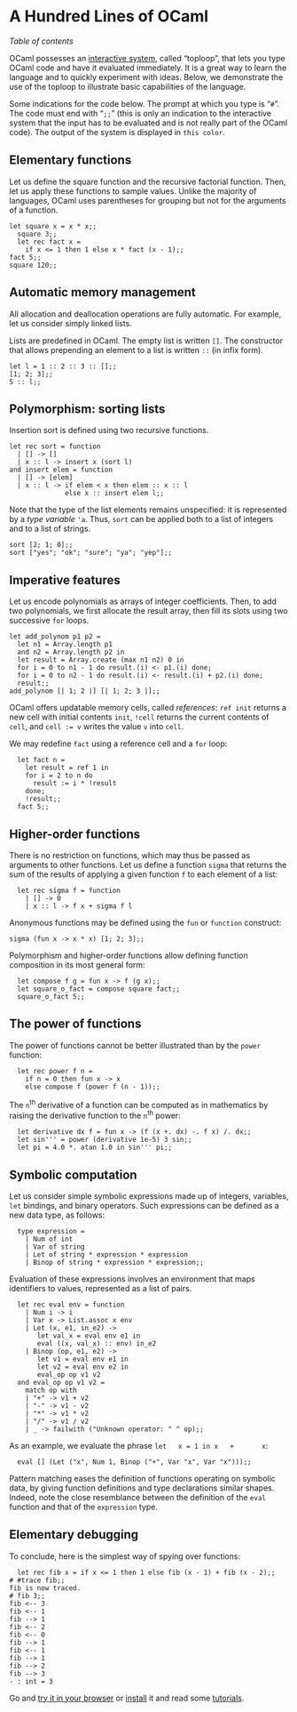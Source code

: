 <!-- {{! set tryocaml !}} -->
# A Hundred Lines of OCaml
*Table of contents*

OCaml possesses an [interactive system](description.html#interactive),
called “toploop”, that lets you type OCaml code and have it evaluated
immediately. It is a great way to learn the language and to quickly
experiment with ideas. Below, we demonstrate the use of the toploop to
illustrate basic capabilities of the language.

Some indications for the code below. The prompt at which you type is
“`#`”. The code must end with “`;;`” (this is only an indication to the
interactive system that the input has to be evaluated and is not really
part of the OCaml code). The output of the system is displayed in
`this color`.

## Elementary functions
Let us define the square function and the recursive factorial function.
Then, let us apply these functions to sample values. Unlike the majority
of languages, OCaml uses parentheses for grouping but not for the
arguments of a function.

```tryocaml
let square x = x * x;;
  square 3;;
  let rec fact x =
    if x <= 1 then 1 else x * fact (x - 1);;
fact 5;;
square 120;;
```
## Automatic memory management
All allocation and deallocation operations are fully automatic. For
example, let us consider simply linked lists.

Lists are predefined in OCaml. The empty list is written `[]`. The
constructor that allows prepending an element to a list is written `::`
(in infix form).

```tryocaml
let l = 1 :: 2 :: 3 :: [];;
[1; 2; 3];;
5 :: l;;
```
## Polymorphism: sorting lists
Insertion sort is defined using two recursive functions.

```tryocaml
let rec sort = function
  | [] -> []
  | x :: l -> insert x (sort l)
and insert elem = function
  | [] -> [elem]
  | x :: l -> if elem < x then elem :: x :: l
              else x :: insert elem l;;
```
Note that the type of the list elements remains unspecified: it is
represented by a *type variable* `'a`. Thus, `sort` can be applied both
to a list of integers and to a list of strings.

```tryocaml
sort [2; 1; 0];;
sort ["yes"; "ok"; "sure"; "ya"; "yep"];;
```
## Imperative features
Let us encode polynomials as arrays of integer coefficients. Then, to
add two polynomials, we first allocate the result array, then fill its
slots using two successive `for` loops.

```tryocaml
let add_polynom p1 p2 =
  let n1 = Array.length p1
  and n2 = Array.length p2 in
  let result = Array.create (max n1 n2) 0 in
  for i = 0 to n1 - 1 do result.(i) <- p1.(i) done;
  for i = 0 to n2 - 1 do result.(i) <- result.(i) + p2.(i) done;
  result;;
add_polynom [| 1; 2 |] [| 1; 2; 3 |];;
```
OCaml offers updatable memory cells, called *references*: `ref init`
returns a new cell with initial contents `init`, `!cell` returns the
current contents of `cell`, and `cell := v` writes the value `v` into
`cell`.

We may redefine `fact` using a reference cell and a `for` loop:

```tryocaml
  let fact n =
    let result = ref 1 in
    for i = 2 to n do
      result := i * !result
    done;
    !result;;
  fact 5;;
```
## Higher-order functions
There is no restriction on functions, which may thus be passed as
arguments to other functions. Let us define a function `sigma` that
returns the sum of the results of applying a given function `f` to each
element of a list:

```tryocaml
  let rec sigma f = function
    | [] -> 0
    | x :: l -> f x + sigma f l
```
Anonymous functions may be defined using the `fun` or `function`
construct:

```tryocaml
sigma (fun x -> x * x) [1; 2; 3];;
```
Polymorphism and higher-order functions allow defining function
composition in its most general form:

```tryocaml
  let compose f g = fun x -> f (g x);;
  let square_o_fact = compose square fact;;
  square_o_fact 5;;
```
## The power of functions
The power of functions cannot be better illustrated than by the `power`
function:

```tryocaml
  let rec power f n = 
    if n = 0 then fun x -> x 
    else compose f (power f (n - 1));;
```
The `n`<sup>th</sup> derivative of a function can be computed as in
mathematics by raising the derivative function to the `n`<sup>th</sup>
power:

```tryocaml
  let derivative dx f = fun x -> (f (x +. dx) -. f x) /. dx;;
  let sin''' = power (derivative 1e-5) 3 sin;;
  let pi = 4.0 *. atan 1.0 in sin''' pi;;
```
## Symbolic computation
Let us consider simple symbolic expressions made up of integers,
variables, `let` bindings, and binary operators. Such expressions can be
defined as a new data type, as follows:

```tryocaml
  type expression =
    | Num of int
    | Var of string
    | Let of string * expression * expression
    | Binop of string * expression * expression;;
```
Evaluation of these expressions involves an environment that maps
identifiers to values, represented as a list of pairs.

```tryocaml
  let rec eval env = function
    | Num i -> i
    | Var x -> List.assoc x env
    | Let (x, e1, in_e2) ->
       let val_x = eval env e1 in
       eval ((x, val_x) :: env) in_e2
    | Binop (op, e1, e2) ->
       let v1 = eval env e1 in
       let v2 = eval env e2 in
       eval_op op v1 v2
  and eval_op op v1 v2 =
    match op with
    | "+" -> v1 + v2
    | "-" -> v1 - v2
    | "*" -> v1 * v2
    | "/" -> v1 / v2
    | _ -> failwith ("Unknown operator: " ^ op);;
```
As an example, we evaluate the phrase `let   x = 1 in x   +       x`:

```tryocaml
  eval [] (Let ("x", Num 1, Binop ("+", Var "x", Var "x")));;
```
Pattern matching eases the definition of functions operating on symbolic
data, by giving function definitions and type declarations similar
shapes. Indeed, note the close resemblance between the definition of the
`eval` function and that of the `expression` type.

## Elementary debugging
To conclude, here is the simplest way of spying over functions:

```tryocaml
  let rec fib x = if x <= 1 then 1 else fib (x - 1) + fib (x - 2);;
# #trace fib;;
fib is now traced.
# fib 3;;
fib <-- 3
fib <-- 1
fib --> 1
fib <-- 2
fib <-- 0
fib --> 1
fib <-- 1
fib --> 1
fib --> 2
fib --> 3
- : int = 3
```
Go and [try it in your browser](http://try.ocamlpro.com/) or
[install](install.html) it and read some [tutorials](tutorials/).


